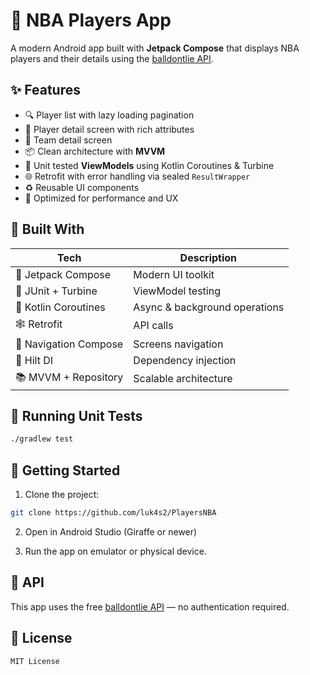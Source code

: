 # 🏀 NBA Players App

A modern Android app built with **Jetpack Compose** that displays NBA players and their details using the [balldontlie API](https://www.balldontlie.io/).

## ✨ Features

- 🔍 Player list with lazy loading pagination
- 🧍 Player detail screen with rich attributes
- 🏀 Team detail screen
- 📦 Clean architecture with **MVVM**
- 🧪 Unit tested **ViewModels** using Kotlin Coroutines & Turbine
- 🌐 Retrofit with error handling via sealed `ResultWrapper`
- ♻️ Reusable UI components
- 📱 Optimized for performance and UX

## 🧱 Built With

| Tech                  | Description                       |
|-----------------------|------------------------------------|
| 🧩 Jetpack Compose     | Modern UI toolkit                 |
| 🧪 JUnit + Turbine     | ViewModel testing                 |
| 🚀 Kotlin Coroutines   | Async & background operations     |
| 🕸️ Retrofit            | API calls                        |
| 🧭 Navigation Compose | Screens navigation                |
| 💉 Hilt DI            | Dependency injection              |
| 📚 MVVM + Repository   | Scalable architecture             |

## 🧪 Running Unit Tests

```bash
./gradlew test
```

## 🚀 Getting Started

1. Clone the project:
```bash
git clone https://github.com/luk4s2/PlayersNBA
```

2. Open in Android Studio (Giraffe or newer)

3. Run the app on emulator or physical device.


## 🔑 API

This app uses the free [balldontlie API](https://www.balldontlie.io/) — no authentication required.


## 📄 License

```
MIT License
```
